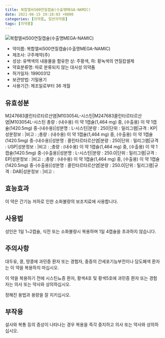 ```yaml
---
title: 복합엘씨500연질캡슐(수출명MEGA-NAMIC)
date: 2021-06-15 19:18:03 +0800
categories: [의약품, 일반의약품]
tags: [의약품]
---
```

![복합엘씨500연질캡슐(수출명MEGA-NAMIC)](https://nedrug.mfds.go.kr/pbp/cmn/itemImageDownload/150955087400300006)

- 약이름: 복합엘씨500연질캡슐(수출명MEGA-NAMIC)
- 제조사: 구주제약(주)
- 성상: 유백색의 내용물을 함유한 상: 주황색, 하: 황녹색의 연질캅셀제
- 약효분류명: 따로 분류되지 않는 대사성 의약품
- 허가일자: 19900312
- 보관방법: 기밀용기
- 사용기간: 제조일로부터 36 개월
## 유효성분
M247683콜린타르타르산염|M103054L-시스틴|M247683콜린타르타르산염|M103054L-시스틴
총량 : (내수용) 이 약 1캡슐(1,464 mg) 중, (수출용) 이 약 1캡슐(1420.5mg) 중-(내수용)|성분명 : L-시스틴|분량 : 250|단위 : 밀리그램|규격 : KP|성분정보 : |비고 : ;총량 : (내수용) 이 약 1캡슐(1,464 mg) 중, (수출용) 이 약 1캡슐(1420.5mg) 중-(내수용)|성분명 : 콜린타르타르산염|분량 : 250|단위 : 밀리그램|규격 : USP|성분정보 : |비고 : ;총량 : (내수용) 이 약 1캡슐(1,464 mg) 중, (수출용) 이 약 1캡슐(1420.5mg) 중-(수출용)|성분명 : L-시스틴|분량 : 250.0|단위 : 밀리그램|규격 : EP|성분정보 : |비고 : ;총량 : (내수용) 이 약 1캡슐(1,464 mg) 중, (수출용) 이 약 1캡슐(1420.5mg) 중-(수출용)|성분명 : 콜린타르타르산염|분량 : 250.0|단위 : 밀리그램|규격 : DAB|성분정보 : |비고 :
## 효능효과
이 약은 간기능 저하로 인한 소화불량의 보조치료에 사용합니다.

## 사용법
성인은 1일 1~2캡슐, 식전 또는 소화불량시 복용하며 1일 4캡슐을 초과하지 않습니다.

## 주의사항
대두유, 콩, 땅콩에 과민증 환자 또는 경험자, 중증의 간세포기능부전이나 담도폐색 환자는 이 약을 복용하지 마십시오.

이 약을 복용하기 전에 시스틴뇨증 환자, 황색4호 및 황색5호에 과민증 환자 또는 경험자는 의사 또는 약사와 상의하십시오.

정해진 용법과 용량을 잘 지키십시오.

## 부작용
설사와 복통 등의 증상이 나타나는 경우 복용을 즉각 중지하고 의사 또는 약사와 상의하십시오.

